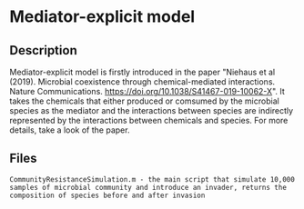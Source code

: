 # Mediator-explicit model

## Description 
Mediator-explicit model is firstly introduced in the paper "Niehaus et al (2019). Microbial coexistence through chemical-mediated interactions. Nature Communications. https://doi.org/10.1038/S41467-019-10062-X". It takes the chemicals that either produced or comsumed by the microbial species as the mediator and the interactions between species are indirectly represented by the interactions between chemicals and species. For more details, take a look of the paper.

## Files

    CommunityResistanceSimulation.m - the main script that simulate 10,000 samples of microbial community and introduce an invader, returns the composition of species before and after invasion



